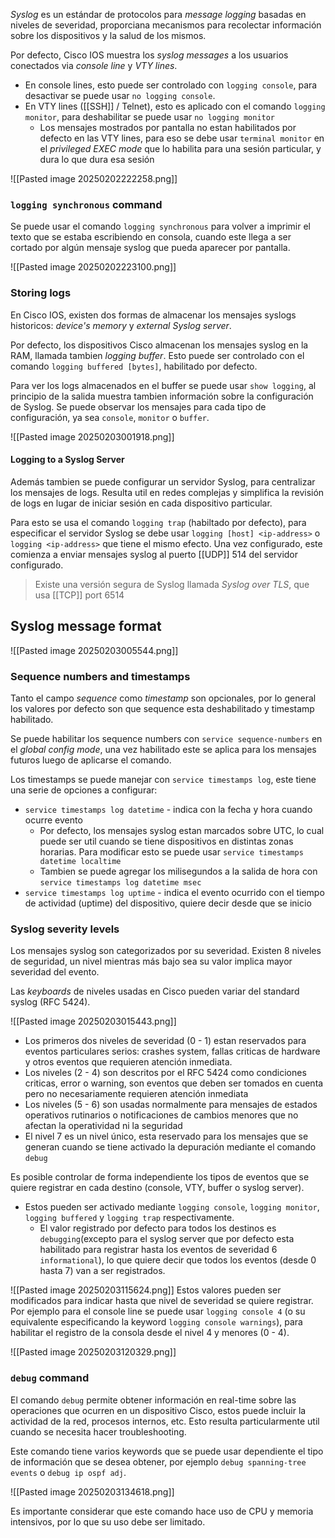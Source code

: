 _Syslog_ es un estándar de protocolos para _message logging_ basadas en niveles de severidad, proporciana mecanismos para recolectar información sobre los dispositivos y la salud de los mismos. 

Por defecto, Cisco IOS muestra los _syslog messages_ a los usuarios conectados via _console line_ y _VTY lines_. 
- En console lines, esto puede ser controlado con `logging console`, para desactivar se puede usar `no logging console`.
- En VTY lines ([[SSH]] / Telnet), esto es aplicado con el comando `logging monitor`, para deshabilitar se puede usar `no logging monitor`
	- Los mensajes mostrados por pantalla no estan habilitados por defecto en las VTY lines, para eso se debe usar `terminal monitor` en el _privileged EXEC mode_ que lo habilita para una sesión particular, y dura lo que dura esa sesión 

![[Pasted image 20250202222258.png]]
### `logging synchronous` command 
Se puede usar el comando `logging synchronous` para volver a imprimir el texto que se estaba escribiendo en consola, cuando este llega a ser cortado por algún mensaje syslog que pueda aparecer por pantalla. 

![[Pasted image 20250202223100.png]]
### Storing logs
En Cisco IOS, existen dos formas de almacenar los mensajes syslogs historicos: _device's memory_ y _external Syslog server_.

Por defecto, los dispositivos Cisco almacenan los mensajes syslog en la RAM, llamada tambien _logging buffer_. Esto puede ser controlado con el comando `logging buffered [bytes]`, habilitado por defecto. 

Para ver los logs almacenados en el buffer se puede usar `show logging`, al principio de la salida muestra tambien información sobre la configuración de Syslog. Se puede observar los mensajes para cada tipo de configuración, ya sea `console`, `monitor` o `buffer`. 

![[Pasted image 20250203001918.png]]

#### Logging to a Syslog Server 
Además tambien se puede configurar un servidor Syslog, para centralizar los mensajes de logs. Resulta util en redes complejas y simplifica la revisión de logs en lugar de iniciar sesión en cada dispositivo particular. 

Para esto se usa el comando `logging trap` (habiltado por defecto), para especificar el servidor Syslog se debe usar `logging [host] <ip-address>` o `logging <ip-address>` que tiene el mismo efecto. Una vez configurado, este comienza a enviar mensajes syslog al puerto [[UDP]] 514 del servidor configurado. 

> Existe una versión segura de Syslog llamada _Syslog over TLS_, que usa [[TCP]] port 6514


## Syslog message format 

![[Pasted image 20250203005544.png]]
### Sequence numbers and timestamps
Tanto el campo _sequence_ como _timestamp_ son opcionales, por lo general los valores por defecto son que sequence esta deshabilitado y timestamp habilitado. 

Se puede habilitar los sequence numbers con `service sequence-numbers` en el _global config mode_, una vez habilitado este se aplica para los mensajes futuros luego de aplicarse el comando. 

Los timestamps se puede manejar con `service timestamps log`, este tiene una serie de opciones a configurar:
- `service timestamps log datetime` - indica con la fecha y hora cuando ocurre evento
	- Por defecto, los mensajes syslog estan marcados sobre UTC, lo cual puede ser util cuando se tiene dispositivos en distintas zonas horarias. Para modificar esto se puede usar `service timestamps datetime localtime`
	- Tambien se puede agregar los milisegundos a la salida de hora con `service timestamps log datetime msec`
- `service timestamps log uptime` - indica el evento ocurrido con el tiempo de actividad (uptime) del dispositivo, quiere decir desde que se inicio 

### Syslog severity levels 
Los mensajes syslog son categorizados por su severidad. Existen 8 niveles de seguridad, un nivel mientras más bajo sea su valor implica mayor severidad del evento. 

Las _keyboards_ de niveles usadas en Cisco pueden variar del standard syslog (RFC 5424). 

![[Pasted image 20250203015443.png]]
- Los primeros dos niveles de severidad (0 - 1) estan reservados para eventos particulares serios: crashes system, fallas criticas de hardware y otros eventos que requieren atención inmediata. 
- Los niveles (2 - 4) son descritos por el RFC 5424 como condiciones criticas, error o warning, son eventos que deben ser tomados en cuenta pero no necesariamente requieren atención inmediata 
- Los niveles (5 - 6) son usadas normalmente para mensajes de estados operativos rutinarios o notificaciones de cambios menores que no afectan la operatividad ni la seguridad
- El nivel 7 es un nivel único, esta reservado para los mensajes que se generan cuando se tiene activado la depuración mediante el comando `debug`

Es posible controlar de forma independiente los tipos de eventos que se quiere registrar en cada destino (console, VTY, buffer o syslog server).
- Estos pueden ser activado mediante `logging console`, `logging monitor`, `logging buffered` y `logging trap` respectivamente. 
	- El valor registrado por defecto para todos los destinos es `debugging`(excepto para el syslog server que por defecto esta habilitado para registrar hasta los eventos de severidad 6 `informational`), lo que quiere decir que todos los eventos (desde 0 hasta 7) van a ser registrados. 

![[Pasted image 20250203115624.png]]
Estos valores pueden ser modificados para indicar hasta que nivel de severidad se quiere registrar. Por ejemplo para el console line se puede usar `logging console 4` (o su equivalente especificando la keyword `logging console warnings`), para habilitar el registro de la consola desde el nivel 4 y menores (0 - 4).

![[Pasted image 20250203120329.png]]
### `debug` command 
El comando `debug` permite obtener información en real-time sobre las operaciones que ocurren en un dispositivo Cisco, estos puede incluir la actividad de la red, procesos internos, etc. Esto resulta particularmente util cuando se necesita hacer troubleshooting.

Este comando tiene varios keywords que se puede usar dependiente el tipo de información que se desea obtener, por ejemplo `debug spanning-tree events` o `debug ip ospf adj`.

![[Pasted image 20250203134618.png]]

Es importante considerar que este comando hace uso de CPU y memoria intensivos, por lo que su uso debe ser limitado. 



